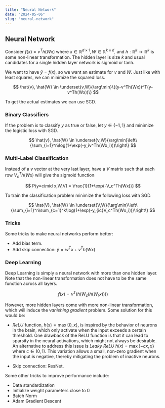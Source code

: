 ```yaml
---
title: "Neural Network"
date: "2024-05-06"
slug: "neural-network"
---
```


## Neural Network

Consider $f(x) = v^Th(Wx)$ where $x\in \mathbb{R}^{d\times 1}, W\in \mathbb{R}^{k\times d}$, and $h:\mathbb{R}^k \to \mathbb{R}^k$ is some non-linear transformation. The hidden layer is size $k$ and usual candidates for a single hidden layer network is sigmoid or tanh.

We want to have $\hat{y} = f(x)$, so we want an estimate for $v$ and $W$. Just like with least squares, we can minimize the squared loss.

$$
\hat{v}, \hat{W} \in \underset{v,W}{\arg\min}\{(y-v^Th(Wx))^T(y-v^Th(Wx))\}
$$

To get the actual estimates we can use SGD.

### Binary Classifiers

If the problem is to classify $y$ as true or false, let $y\in\{-1,1\}$ and minimize the logistic loss with SGD.

$$
\hat{v}, \hat{W} \in \underset{v,W}{\arg\min}\left\{\sum_{i=1}^n\log(1+\exp(-y_iv^Th(Wx_i)))\right\}
$$

### Multi-Label Classification

Instead of a $v$ vector at the very last layer, have a $V$ matrix such that each row $V_c^Th(Wx)$ will give the sigmoid function

$$
P(y=c\mid x,W,V) = \frac{1}{1+\exp(-V_c^Th(Wx))}
$$

To train the classification problem minimize the following loss with SGD.

$$
\hat{V}, \hat{W} \in \underset{V,W}{\arg\min}\left\{\sum_{i=1}^n\sum_{c=1}^k\log(1+\exp(-y_{ic}V_c^Th(Wx_i)))\right\}
$$


### Tricks

Some tricks to make neural networks perform better:

- Add bias term.
- Add skip connection: $\hat{y} = w^Tx + v^Th(Wx)$

### Deep Learning

Deep Learning is simply a neural network with more than one hidden layer. Note that the non-linear transformation does not have to be the same function across all layers.

$$
f(x) = v^T(h(W_2(h(W_1x))))
$$

However, more hidden layers come with more non-linear transformation, which will induce the *vanishing gradient* problem. Some solution for this would be:

- *ReLU* function, $h(x) = \max\{0, x\}$, is inspired by the behavior of neurons in the brain, which only activate when the input exceeds a certain threshold. One drawback of the ReLU function is that it can lead to sparsity in the neural activations, which might not always be desirable. An alternative to address this issue is *Leaky ReLU* $h(x) = \max\{-cx,x\}$ where $c\in(0,1)$. This variation allows a small, non-zero gradient when the input is negative, thereby mitigating the problem of inactive neurons.

- Skip connection: ResNet.

Some other tricks to improve performance include:

- Data standardization
- Initialize weight parameters close to $0$
- Batch Norm
- Adam Gradient Descent